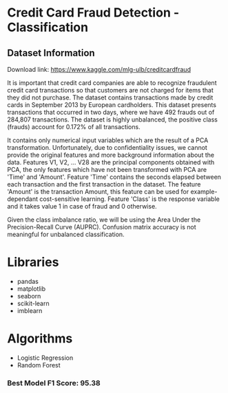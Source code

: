# Credit Card Fraud Detection - Classification

## Dataset Information

Download link: https://www.kaggle.com/mlg-ulb/creditcardfraud

It is important that credit card companies are able to recognize fraudulent credit card transactions so that customers are not charged for items that they did not purchase. The dataset contains transactions made by credit cards in September 2013 by European cardholders. This dataset presents transactions that occurred in two days, where we have 492 frauds out of 284,807 transactions. The dataset is highly unbalanced, the positive class (frauds) account for 0.172% of all transactions.

It contains only numerical input variables which are the result of a PCA transformation. Unfortunately, due to confidentiality issues, we cannot provide the original features and more background information about the data. Features V1, V2, … V28 are the principal components obtained with PCA, the only features which have not been transformed with PCA are 'Time' and 'Amount'. Feature 'Time' contains the seconds elapsed between each transaction and the first transaction in the dataset. The feature 'Amount' is the transaction Amount, this feature can be used for example-dependant cost-sensitive learning. Feature 'Class' is the response variable and it takes value 1 in case of fraud and 0 otherwise.

Given the class imbalance ratio, we will be using the Area Under the Precision-Recall Curve (AUPRC). Confusion matrix accuracy is not meaningful for unbalanced classification.

# Libraries
- pandas
- matplotlib
- seaborn
- scikit-learn
- imblearn

# Algorithms
- Logistic Regression
- Random Forest
    
### Best Model F1 Score: 95.38
